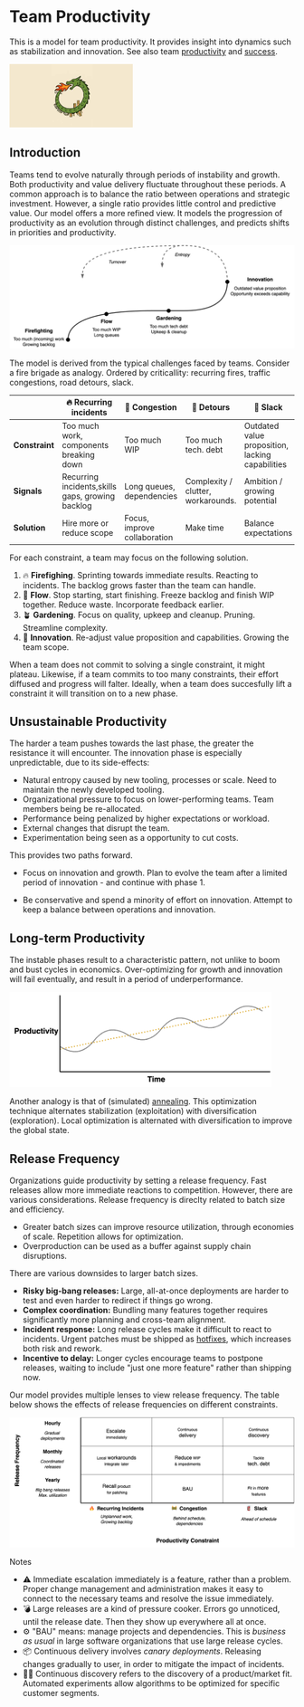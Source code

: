 # Team Productivity

This is a model for team productivity. It provides insight into dynamics such as stabilization and innovation. See also team [productivity](team-productivity.md) and [success](success.md).

<img src="../img/dragon-productivity-cycle-bg.jpg" alt="dragon-productivity-cycle-bg" style="height:8em;" />

## Introduction

Teams tend to evolve naturally through periods of instability and growth. Both productivity and value delivery fluctuate throughout these periods. A common approach is to balance the ratio between operations and strategic investment. However, a single ratio provides little control and predictive value. Our model offers a more refined view. It models the progression of productivity as an evolution through distinct challenges, and predicts shifts in priorities and productivity.

<img src="../img/team-productivity-lifecycle.png" alt="team-maturity-lifecycle"/>

The model is derived from the typical challenges faced by teams. Consider a fire brigade as analogy. Ordered by criticallity: recurring fires, traffic congestions, road detours, slack.

|                | 🔥 Recurring incidents                            | 🚗 Congestion                 | 🚧 Detours                          | 🧯 Slack                                          |
| -------------- | ------------------------------------------------ | ---------------------------- | ---------------------------------- | ------------------------------------------------ |
| **Constraint** | Too much work, components breaking down          | Too much WIP                 | Too much tech. debt                | Outdated value proposition, lacking capabilities |
| **Signals**    | Recurring incidents,skills gaps, growing backlog | Long queues, dependencies    | Complexity / clutter, workarounds. | Ambition / growing potential                     |
| **Solution**   | Hire more or reduce scope                        | Focus, improve collaboration | Make time                          | Balance expectations                             |

For each constraint, a team may focus on the following solution.

1. 🔥 **Firefighing**. Sprinting towards immediate results. Reacting to incidents. The backlog grows faster than the team can handle.
2. 🔄 **Flow**. Stop starting, start finishing. Freeze backlog and finish WIP together. Reduce waste. Incorporate feedback earlier.
3. 🪴 **Gardening**. Focus on quality, upkeep and cleanup. Pruning. Streamline complexity.
4. 🚀 **Innovation**. Re-adjust value proposition and capabilities. Growing the team scope.

When a team does not commit to solving a single constraint, it might plateau. Likewise, if a team commits to too many constraints, their effort diffused and progress will falter. Ideally, when a team does succesfully lift a constraint it will transition on to a new phase.

## Unsustainable Productivity

The harder a team pushes towards the last phase, the greater the resistance it will encounter. The innovation phase is especially unpredictable, due to its side-effects:

- Natural entropy caused by new tooling, processes or scale. Need to maintain the newly developed tooling.
- Organizational pressure to focus on lower-performing teams. Team members being be re-allocated.
- Performance being penalized by higher expectations or workload.
- External changes that disrupt the team.
- Experimentation being seen as a opportunity to cut costs.

This provides two paths forward.

- Focus on innovation and growth. Plan to evolve the team after a limited period of innovation - and continue with phase 1.

- Be conservative and spend a minority of effort on innovation. Attempt to keep a balance between operations and innovation.

## Long-term Productivity

The instable phases result to a characteristic pattern, not unlike to boom and bust cycles in economics. Over-optimizing for growth and innovation will fail eventually, and result in a period of underperformance.

<img src="../img/productivity-cyclical-evolution.png" alt="productivity-cyclical-evolution" style="height:12em;" />

Another analogy is that of (simulated) [annealing](https://en.wikipedia.org/wiki/Simulated_annealing). This optimization technique alternates stabilization (exploitation) with diversification (exploration). Local optimization is alternated with diversification to improve the global state.



## Release Frequency

Organizations guide productivity by setting a release frequency. Fast releases allow more immediate reactions to competition. However, there are various considerations. Release frequency is direclty related to batch size and efficiency. 

- Greater batch sizes can improve resource utilization, through economies of scale. Repetition allows for optimization.
- Overproduction can be used as a buffer against supply chain disruptions.

There are various downsides to larger batch sizes.

- **Risky big-bang releases:** Large, all-at-once deployments are harder to test and even harder to redirect if things go wrong.
- **Complex coordination:** Bundling many features together requires significantly more planning and cross-team alignment.
- **Incident response:** Long release cycles make it difficult to react to incidents. Urgent patches must be shipped as [hotfixes](https://en.wikipedia.org/wiki/Hotfix), which increases both risk and rework.
- **Incentive to delay:** Longer cycles encourage teams to postpone releases, waiting to include "just one more feature" rather than shipping now.

Our model provides multiple lenses to view release frequency. The table below shows the effects of release frequencies on different constraints.

<img src="../img/map-constraints-release-frequency.png" alt="map-constraints-release-frequency" style="max-height:25em;" />

Notes

- ⚠️ Immediate escalation immediately is a feature, rather than a problem. Proper change management and administration makes it easy to connect to the necessary teams and resolve the issue immediately.
- 💣 Large releases are a kind of pressure cooker. Errors go unnoticed, until the release date. Then they show up everywhere all at once.
- ⚙️ "BAU" means: manage projects and dependencies. This is *business as usual* in large software organizations that use large release cycles.
- 📦 Continuous delivery involves *canary deployments*. Releasing changes gradually to user, in order to mitigate the impact of incidents.
- 🧑‍🔬 Continuous discovery refers to the discovery of a product/market fit. Automated experiments allow algorithms to be optimized for specific customer segments.

